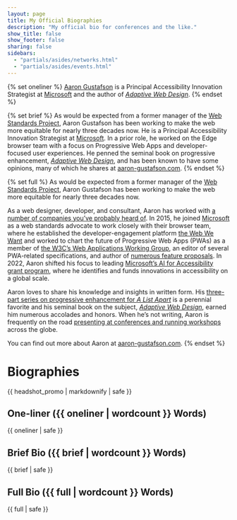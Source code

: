 ```yaml
---
layout: page
title: My Official Biographies
description: "My official bio for conferences and the like."
show_title: false
show_footer: false
sharing: false
sidebars: 
  - "partials/asides/networks.html"
  - "partials/asides/events.html"
---
```


{% set oneliner %}
[Aaron Gustafson](http://www.aaron-gustafson.com/) is a Principal Accessibility Innovation Strategist at [Microsoft](http://www.microsoft.com/) and the author of [<cite>Adaptive Web Design</cite>](http://adaptivewebdesign.com).
{% endset %}

{% set brief %}
As would be expected from a former manager of the [Web Standards Project](http://webstandards.org), Aaron Gustafson has been working to make the web more equitable for nearly three decades now. He is a Principal Accessibility Innovation Strategist at [Microsoft](http://www.microsoft.com/). In a prior role, he worked on the Edge browser team with a focus on Progressive Web Apps and developer-focused user experiences. He penned the seminal book on progressive enhancement, [<cite>Adaptive Web Design</cite>](http://adaptivewebdesign.com), and has been known to have some opinions, many of which he shares at [aaron-gustafson.com](https://www.aaron-gustafson.com/).
{% endset %}

{% set full %}
As would be expected from a former manager of the [Web Standards Project](http://webstandards.org), Aaron Gustafson has been working to make the web more equitable for nearly three decades now.

As a web designer, developer, and consultant, Aaron has worked with <a href="https://www.aaron-gustafson.com/clients/" rel="nofollow">a number of companies you’ve probably heard of</a>. In 2015, he joined [Microsoft](http://www.microsoft.com/) as a web standards advocate to work closely with their browser team, where he established the developer-engagement platform [the Web We Want](https://webwewant.fyi) and worked to chart the future of Progressive Web Apps (PWAs) as a member of [the <abbr title="World Wide Web Consortium">W3C</abbr>’s Web Applications Working Group](https://www.w3.org/groups/wg/webapps), an editor of several PWA-related specifications, and author of [numerous feature proposals](https://github.com/MicrosoftEdge/MSEdgeExplainers). In 2022, Aaron shifted his focus to leading [Microsoft’s AI for Accessibility grant program](https://www.microsoft.com/en-us/ai/ai-for-accessibility), where he identifies and funds innovations in accessibility on a global scale.

Aaron loves to share his knowledge and insights in written form. His [three-part series on progressive enhancement for *A List Apart*](http://alistapart.com/author/agustafson) is a perennial favorite and his seminal book on the subject, [*Adaptive Web Design*](http://adaptivewebdesign.com), earned him numerous accolades and honors. When he’s not writing, Aaron is frequently on the road [presenting at conferences and running workshops](https://www.aaron-gustafson.com/speaking-engagements/) across the globe.

You can find out more about Aaron at [aaron-gustafson.com](https://www.aaron-gustafson.com/).
{% endset %}

# Biographies

<aside class="alternate">{{ headshot_promo | markdownify | safe }}</aside>

## One-liner ({{ oneliner | wordcount }} Words)

{{ oneliner | safe }}


## Brief Bio ({{ brief | wordcount }} Words)

{{ brief | safe }}


## Full Bio ({{ full | wordcount }} Words)

{{ full | safe }}